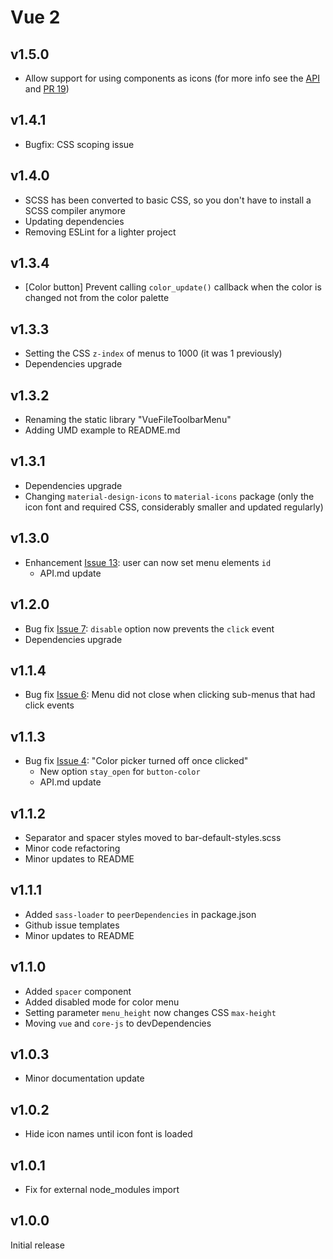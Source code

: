 # Vue 2

## v1.5.0

- Allow support for using components as icons (for more info see the [API](API.md) and [PR 19](https://github.com/motla/vue-file-toolbar-menu/pull/19))

## v1.4.1

- Bugfix: CSS scoping issue

## v1.4.0

- SCSS has been converted to basic CSS, so you don't have to install a SCSS compiler anymore
- Updating dependencies
- Removing ESLint for a lighter project

## v1.3.4

- \[Color button\] Prevent calling `color_update()` callback when the color is changed not from the color palette

## v1.3.3

- Setting the CSS `z-index` of menus to 1000 (it was 1 previously)
- Dependencies upgrade

## v1.3.2

- Renaming the static library "VueFileToolbarMenu"
- Adding UMD example to README.md

## v1.3.1

- Dependencies upgrade
- Changing `material-design-icons` to `material-icons` package (only the icon font and required CSS, considerably smaller and updated regularly)

## v1.3.0

- Enhancement [Issue 13](https://github.com/motla/vue-file-toolbar-menu/issues/13): user can now set menu elements `id`
  - API.md update

## v1.2.0

- Bug fix [Issue 7](https://github.com/motla/vue-file-toolbar-menu/issues/7): `disable` option now prevents the `click` event
- Dependencies upgrade

## v1.1.4

- Bug fix [Issue 6](https://github.com/motla/vue-file-toolbar-menu/issues/6): Menu did not close when clicking sub-menus that had click events

## v1.1.3

- Bug fix [Issue 4](https://github.com/motla/vue-file-toolbar-menu/issues/4): "Color picker turned off once clicked"
  - New option `stay_open` for `button-color`
  - API.md update

## v1.1.2

- Separator and spacer styles moved to bar-default-styles.scss
- Minor code refactoring
- Minor updates to README

## v1.1.1

- Added `sass-loader` to `peerDependencies` in package.json
- Github issue templates
- Minor updates to README

## v1.1.0

- Added `spacer` component
- Added disabled mode for color menu
- Setting parameter `menu_height` now changes CSS `max-height`
- Moving `vue` and `core-js` to devDependencies

## v1.0.3

- Minor documentation update

## v1.0.2

- Hide icon names until icon font is loaded

## v1.0.1

- Fix for external node_modules import

## v1.0.0

Initial release